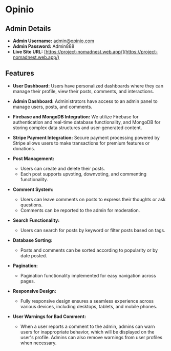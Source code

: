 # Opinio

## Admin Details

- **Admin Username:** admin@opinio.com
- **Admin Password:** Admin888
- **Live Site URL:** [https://project-nomadnest.web.app/](https://project-nomadnest.web.app/)

## Features

- **User Dashboard:** Users have personalized dashboards where they can manage their profile, view their posts, comments, and interactions.

- **Admin Dashboard:** Administrators have access to an admin panel to manage users, posts, and comments.

- **Firebase and MongoDB Integration:** We utilize Firebase for authentication and real-time database functionality, and MongoDB for storing complex data structures and user-generated content.

- **Stripe Payment Integration:** Secure payment processing powered by Stripe allows users to make transactions for premium features or donations.

- **Post Management:**
   - Users can create and delete their posts.
   - Each post supports upvoting, downvoting, and commenting functionality.

- **Comment System:**
   - Users can leave comments on posts to express their thoughts or ask questions.
   - Comments can be reported to the admin for moderation.

- **Search Functionality:**
    - Users can search for posts by keyword or filter posts based on tags.

- **Database Sorting:**
    - Posts and comments can be sorted according to popularity or by date posted.

- **Pagination:**
    - Pagination functionality implemented for easy navigation across pages.

- **Responsive Design:**
    - Fully responsive design ensures a seamless experience across various devices, including desktops, tablets, and mobile phones.

- **User Warnings for Bad Comment:**
   - When a user reports a comment to the admin, admins can warn users for inappropriate behavior, which will be displayed on the user's profile. Admins can also remove warnings from user profiles when necessary.
